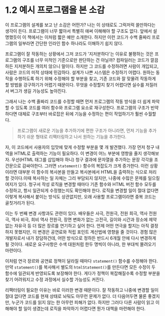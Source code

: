 # 1.2 예시 프로그램을 본 소감
이 프로그램의 설계를 보고 난 소감은 어떤가? 나는 이 상태로도 그럭저럭 쓸만하다는 생각이 든다. 프로그램이 너무 짧아서 특별히 애써 이해해야 할 구조도 없다. 앞에서 설명했듯이 이 책에서는 이처럼 짧은 예만 소개한다. 하지만 이런 코드가 수백 줄짜리 프로그램의 일부라면 간단한 인라인 함수 하나라도 이해하기 쉽지 않다.

프로그램이 잘 작동하는 상황에서 그저 코드가 '지저분하다'는 이유로 불평하는 것은 프로그램의 구조를 너무 미적인 기준으로만 판단하는 건 아닐까? 컴파일러는 코드가 깔끔하든 지저분하든 개의치 않으니 말이다. 하지만 그 코드를 수정하려면 사람이 개입되고, 사람은 코드의 미적 상태에 민감하다. 설계가 나쁜 시스템은 수정하기 어렵다. 원하는 동작을 수행하도록 하기 위해 수정해야 할 부분을 찾고, 기존 코드와 잘 맞물려 작동하게 할 방법을 강구하기가 어렵기 때문이다. 무엇을 수정할지 찾기 어렵다면 실수를 저질러서 버그가 생길 가능성도 높아진다.

그래서 나는 수백 줄짜리 코드를 수정할 때면 먼저 프로그램의 작동 방식을 더 쉽게 파악할 수 있도록 코드를 여러 함수와 프로그램 요소로 재구성한다. 프로그램의 구조가 빈약하다면 대체로 구조부터 바로잡은 뒤에 기능을 수정하는 편이 작업하기가 훨씬 수월할다.

> 프로그램이 새로운 기능을 추가하기에 편한 구조가 아니라면, 먼저 기능을 추가하기 쉬운 형태로 리팩터링하고 나서 원하는 기능을 추가한다.

자, 이 코드에서 사용자의 입맛에 맞게 수정할 부분을 몇 개 발견했다. 가장 먼저 청구 내역을 HTML로 출력하는 기능이 필요하다. 이 변경이 어느 부분에 영향을 줄지 생각해보자. 우선(HTML 태그를 삽입해야 하니) 청구 결과에 문자열을 추가하는 문장 각각을 조건문으로 감싸야한다. 그러면 `statement()` 함수의 복잡도가 크게 증가한다. 이런 상황이라면 대부분 이 함수의 복사본을 만들고 복사본에서 HTML을 출력하는 식으로 처리할 것이다.이때 복사하는 일 자체는 그리 부담되지 않지만, 나중에 수많은 문제를 일으킬 여지가 있다. 청구서 작성 로직을 변경할 때마다 기존 함수와 HTML 버전 함수 모두를 수정하고, 항시 일관되게 수정했는지도 확인해야 한다. 로직을 변경할 일이 절대 없다면 이렇게 복사해서 붙이는 방식도 상관없지만, 오래 사용할 프로그램이라면 중복 코드는 골칫거리가 된다.

이는 두 번째 변경 사항과도 관련이 있다. 배우들은 사극, 전원극, 전원 희극, 역사 전원극, 역사 비극, 희비 역사 전원극, 장면 변화가 없는 고전극, 길이와 시간과 장소에 제약 없는 자유극 등 더 많은 장르를 연기하고 싶어 한다. 언제 어떤 연극을 할지는 아직 결정하지 못했지만, 이 변경은 공연료와 적립 포인트 계산법에 영향을 줄 것이다. 경험 많은 개발자로서 내가 장담하건데, 어떤 방식으로 정하든 반드시 6개월 안에 다시 변경하게 될 것이다. 새로운 요구사항은 수색 대원처럼 한두 명씩이 아니라, 한 부대씩 몰려오기 마련이다.

이처럼 연극 장르와 공연료 정책이 달라질 때마다 `statement()` 함수를 수정해야 한다. 만약 `statement()`를 복사해서 별도의 `htmlStatement()`를 만든다면 모든 수정이 두 함수에 일관되게 반영되도록 보장해야 한다. 게다가 정책이 복잡해질수록 수정할 부분을 찾기 어려워지고 수정 과정에서 실수할 가능성도 커진다.

리팩터링이 필요한 이유는 바로 이러한 변경 때문이다. 잘 작동하고 나중에 변경할 일이 절대 없다면 코드를 현재 상태로 놔둬도 아무런 문제가 없다. 더 다음어두면 물론 좋겠지만, 누군가 코드를 읽지 않는 한 아무런 피해가 없다. 하지만 그러다 다른 사람이 읽고 이해해야 할 일이 생겼는데 로직을 파악하기 어렵다면 뭔가 대책을 마련해야 한다.
